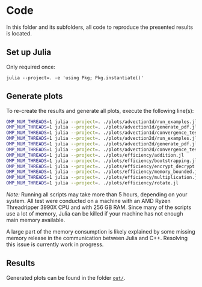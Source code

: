# Code
In this folder and its subfolders, all code to reproduce the presented results is located.

## Set up Julia
Only required once:
```
julia --project=. -e 'using Pkg; Pkg.instantiate()'
```
## Generate plots
To re-create the results and generate all plots, execute the following line(s):
```bash
OMP_NUM_THREADS=1 julia --project=. ./plots/advection1d/run_examples.jl
OMP_NUM_THREADS=1 julia --project=. ./plots/advection1d/generate_pdf.jl
OMP_NUM_THREADS=1 julia --project=. ./plots/advection1d/convergence_test.jl
OMP_NUM_THREADS=1 julia --project=. ./plots/advection2d/run_examples.jl
OMP_NUM_THREADS=1 julia --project=. ./plots/advection2d/generate_pdf.jl
OMP_NUM_THREADS=1 julia --project=. ./plots/advection2d/convergence_test.jl
OMP_NUM_THREADS=1 julia --project=. ./plots/efficiency/addition.jl
OMP_NUM_THREADS=1 julia --project=. ./plots/efficiency/bootstrapping.jl
OMP_NUM_THREADS=1 julia --project=. ./plots/efficiency/encrypt_decrypt.jl
OMP_NUM_THREADS=1 julia --project=. ./plots/efficiency/memory_bounded.jl
OMP_NUM_THREADS=1 julia --project=. ./plots/efficiency/multiplication.jl
OMP_NUM_THREADS=1 julia --project=. ./plots/efficiency/rotate.jl
```

*Note:* Running all scripts may take more than 5 hours, depending on your system.
All test were conducted on a machine with an AMD Ryzen Threadripper 3990X CPU and with 256 GB RAM.
Since many of the scripts use a lot of memory, Julia can be killed if your machine has not enough main memory available.

A large part of the memory consumption is likely explained by some missing memory release
in the communication between Julia and C++. Resolving this issue is currently work in progress.


## Results
Generated plots can be found in the folder [`out/`](out/).
